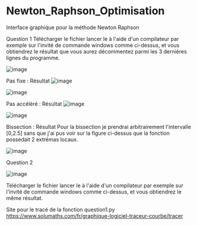 # Newton_Raphson_Optimisation
Interface graphique pour la méthode Newton Raphson





























Question 1
Télécharger le fichier lancer le à l'aide d'un compilateur par exemple sur l'invité de commande windows comme ci-dessus, et vous obtiendrez le résultat que vous aurez décommentez parmi les 3 dernières lignes du programme.



![image](https://user-images.githubusercontent.com/64131206/150562123-92bbf03e-f6ff-4039-a168-221e33d9f489.png)

Pas fixe : Résultat
![image](https://user-images.githubusercontent.com/64131206/150573664-3d013756-05a0-48c5-9053-63863e3bb94d.png)

![image](https://user-images.githubusercontent.com/64131206/150573742-5fdf07dd-349a-4430-96d8-1822d5a0e058.png)


Pas accéléré : Résultat
![image](https://user-images.githubusercontent.com/64131206/150573479-80b90dd0-bdd9-4093-80ed-822372e1a5cc.png)

![image](https://user-images.githubusercontent.com/64131206/150573609-085fdf7e-0cd0-444e-8586-a5d0ac0c562c.png)


Bissection : Résultat
Pour la bissection je prendrai arbitrairement l'intervalle [0,2.5] sans que j'ai pus voir sur la figure ci-dessus que la fonction possedait 2 extrémas locaux.

![image](https://user-images.githubusercontent.com/64131206/150577196-674e7b99-3ca6-40ed-9fd5-789deb3e696f.png)




Question 2

![image](https://user-images.githubusercontent.com/64131206/150562440-2e280037-dbbd-44e3-837a-b1b0b8daf542.png)

Télécharger le fichier lancer le à l'aide d'un compilateur par exemple sur l'invité de commande windows comme ci-dessus, et vous obtiendrez le même résultat.










Site pour le tracé de la fonction question1.py 
https://www.solumaths.com/fr/graphique-logiciel-traceur-courbe/tracer
